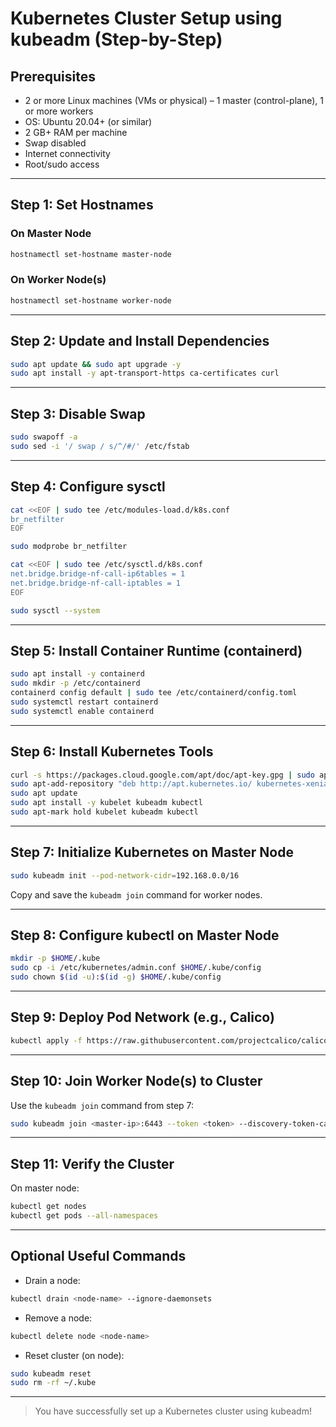 
#  Kubernetes Cluster Setup using kubeadm (Step-by-Step)

##  Prerequisites

- 2 or more Linux machines (VMs or physical) – 1 master (control-plane), 1 or more workers
- OS: Ubuntu 20.04+ (or similar)
- 2 GB+ RAM per machine
- Swap disabled
- Internet connectivity
- Root/sudo access

---

##  Step 1: Set Hostnames

### On Master Node
```bash
hostnamectl set-hostname master-node
```

### On Worker Node(s)
```bash
hostnamectl set-hostname worker-node
```

---

##  Step 2: Update and Install Dependencies

```bash
sudo apt update && sudo apt upgrade -y
sudo apt install -y apt-transport-https ca-certificates curl
```

---

##  Step 3: Disable Swap

```bash
sudo swapoff -a
sudo sed -i '/ swap / s/^/#/' /etc/fstab
```

---

##  Step 4: Configure sysctl

```bash
cat <<EOF | sudo tee /etc/modules-load.d/k8s.conf
br_netfilter
EOF

sudo modprobe br_netfilter

cat <<EOF | sudo tee /etc/sysctl.d/k8s.conf
net.bridge.bridge-nf-call-ip6tables = 1
net.bridge.bridge-nf-call-iptables = 1
EOF

sudo sysctl --system
```

---

##  Step 5: Install Container Runtime (containerd)

```bash
sudo apt install -y containerd
sudo mkdir -p /etc/containerd
containerd config default | sudo tee /etc/containerd/config.toml
sudo systemctl restart containerd
sudo systemctl enable containerd
```

---

##  Step 6: Install Kubernetes Tools

```bash
curl -s https://packages.cloud.google.com/apt/doc/apt-key.gpg | sudo apt-key add -
sudo apt-add-repository "deb http://apt.kubernetes.io/ kubernetes-xenial main"
sudo apt update
sudo apt install -y kubelet kubeadm kubectl
sudo apt-mark hold kubelet kubeadm kubectl
```

---

##  Step 7: Initialize Kubernetes on Master Node

```bash
sudo kubeadm init --pod-network-cidr=192.168.0.0/16
```

Copy and save the `kubeadm join` command for worker nodes.

---

##  Step 8: Configure kubectl on Master Node

```bash
mkdir -p $HOME/.kube
sudo cp -i /etc/kubernetes/admin.conf $HOME/.kube/config
sudo chown $(id -u):$(id -g) $HOME/.kube/config
```

---

##  Step 9: Deploy Pod Network (e.g., Calico)

```bash
kubectl apply -f https://raw.githubusercontent.com/projectcalico/calico/v3.26.1/manifests/calico.yaml
```

---

##  Step 10: Join Worker Node(s) to Cluster

Use the `kubeadm join` command from step 7:

```bash
sudo kubeadm join <master-ip>:6443 --token <token> --discovery-token-ca-cert-hash sha256:<hash>
```

---

##  Step 11: Verify the Cluster

On master node:
```bash
kubectl get nodes
kubectl get pods --all-namespaces
```

---

##  Optional Useful Commands

- Drain a node:
```bash
kubectl drain <node-name> --ignore-daemonsets
```

- Remove a node:
```bash
kubectl delete node <node-name>
```

- Reset cluster (on node):
```bash
sudo kubeadm reset
sudo rm -rf ~/.kube
```

---

> You have successfully set up a Kubernetes cluster using kubeadm!
